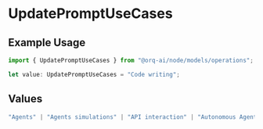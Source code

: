 # UpdatePromptUseCases

## Example Usage

```typescript
import { UpdatePromptUseCases } from "@orq-ai/node/models/operations";

let value: UpdatePromptUseCases = "Code writing";
```

## Values

```typescript
"Agents" | "Agents simulations" | "API interaction" | "Autonomous Agents" | "Chatbots" | "Classification" | "Code understanding" | "Code writing" | "Documents QA" | "Conversation" | "Extraction" | "Multi-modal" | "Self-checking" | "SQL" | "Summarization" | "Tagging" | "Translation (document)" | "Translation (sentences)" | "Sentiment analysis"
```